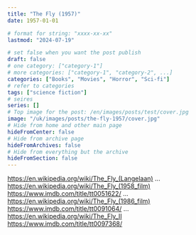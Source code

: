 ```yaml
---
title: "The Fly (1957)"
date: 1957-01-01

# format for string: "xxxx-xx-xx"
lastmod: "2024-07-19"

# set false when you want the post publish
draft: false
# one category: ["category-1"]
# more categories: ["category-1", "category-2", ...]
categories: ["Books", "Movies", "Horror", "Sci-fi"]
# refer to categories
tags: ["science fiction"]
# seires
series: []
# Top image for the post: /en/images/posts/test/cover.jpg
image: "/uk/images/posts/the-fly-1957/cover.jpg"
# Hide from home and other main page
hideFromCenter: false
# Hide from archive page
hideFromArchives: false
# Hide from everything but the archive
hideFromSection: false
---
```

https://en.wikipedia.org/wiki/The_Fly_(Langelaan)
...
https://en.wikipedia.org/wiki/The_Fly_(1958_film)
https://www.imdb.com/title/tt0051622/
...
https://en.wikipedia.org/wiki/The_Fly_(1986_film)
https://www.imdb.com/title/tt0091064/
...
https://en.wikipedia.org/wiki/The_Fly_II
https://www.imdb.com/title/tt0097368/
<!--more-->